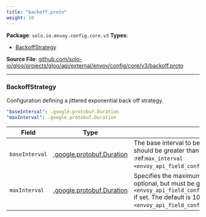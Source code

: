 ```yaml
---
title: "backoff.proto"
weight: 10
---
```


<!-- Code generated by solo-kit. DO NOT EDIT. -->


**Package**: `solo.io.envoy.config.core.v3` 
**Types**:


- [BackoffStrategy](#backoffstrategy)
  



**Source File**: [github.com/solo-io/gloo/projects/gloo/api/external/envoy/config/core/v3/backoff.proto](https://github.com/solo-io/gloo/blob/main/projects/gloo/api/external/envoy/config/core/v3/backoff.proto)





---
### BackoffStrategy

 
Configuration defining a jittered exponential back off strategy.

```yaml
"baseInterval": .google.protobuf.Duration
"maxInterval": .google.protobuf.Duration

```

| Field | Type | Description |
| ----- | ---- | ----------- | 
| `baseInterval` | [.google.protobuf.Duration](https://developers.google.com/protocol-buffers/docs/reference/csharp/class/google/protobuf/well-known-types/duration) | The base interval to be used for the next back off computation. It should be greater than zero and less than or equal to :ref:`max_interval <envoy_api_field_config.core.v3.BackoffStrategy.max_interval>`. |
| `maxInterval` | [.google.protobuf.Duration](https://developers.google.com/protocol-buffers/docs/reference/csharp/class/google/protobuf/well-known-types/duration) | Specifies the maximum interval between retries. This parameter is optional, but must be greater than or equal to the :ref:`base_interval <envoy_api_field_config.core.v3.BackoffStrategy.base_interval>` if set. The default is 10 times the :ref:`base_interval <envoy_api_field_config.core.v3.BackoffStrategy.base_interval>`. |





<!-- Start of HubSpot Embed Code -->
<script type="text/javascript" id="hs-script-loader" async defer src="//js.hs-scripts.com/5130874.js"></script>
<!-- End of HubSpot Embed Code -->
